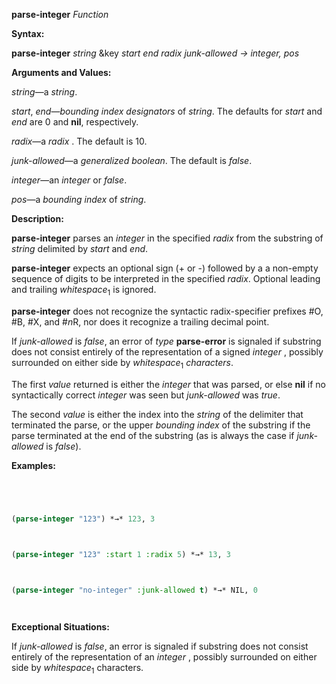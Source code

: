 **parse-integer** *Function* 



**Syntax:** 



**parse-integer** *string* &amp;key *start end radix junk-allowed → integer, pos* 



**Arguments and Values:** 



*string*—a *string*. 



*start*, *end*—*bounding index designators* of *string*. The defaults for *start* and *end* are 0 and **nil**, respectively. 



*radix*—a *radix* . The default is 10. 



*junk-allowed*—a *generalized boolean*. The default is *false*. 







 



 



*integer*—an *integer* or *false*. 



*pos*—a *bounding index* of *string*. 



**Description:** 



**parse-integer** parses an *integer* in the specified *radix* from the substring of *string* delimited by *start* and *end*. 



**parse-integer** expects an optional sign (+ or -) followed by a a non-empty sequence of digits to be interpreted in the specified *radix*. Optional leading and trailing *whitespace*<sub>1</sub> is ignored. 



**parse-integer** does not recognize the syntactic radix-specifier prefixes #O, #B, #X, and #*n*R, nor does it recognize a trailing decimal point. 



If *junk-allowed* is *false*, an error of *type* **parse-error** is signaled if substring does not consist entirely of the representation of a signed *integer* , possibly surrounded on either side by *whitespace*<sub>1</sub> *characters*. 



The first *value* returned is either the *integer* that was parsed, or else **nil** if no syntactically correct *integer* was seen but *junk-allowed* was *true*. 



The second *value* is either the index into the *string* of the delimiter that terminated the parse, or the upper *bounding index* of the substring if the parse terminated at the end of the substring (as is always the case if *junk-allowed* is *false*). 



**Examples:**
```lisp
 



(parse-integer "123") *→* 123, 3 



(parse-integer "123" :start 1 :radix 5) *→* 13, 3 



(parse-integer "no-integer" :junk-allowed t) *→* NIL, 0 




```
**Exceptional Situations:** 



If *junk-allowed* is *false*, an error is signaled if substring does not consist entirely of the representation of an *integer* , possibly surrounded on either side by *whitespace*<sub>1</sub> characters. 



